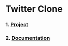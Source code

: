 # Twitter Clone
### 1. [Project](https://github.com/PhoeniX-art-lab/Scaly-Airship)
### 2. [Documentation](https://github.com/PhoeniX-art-lab/Scaly-Airship-documentation)
